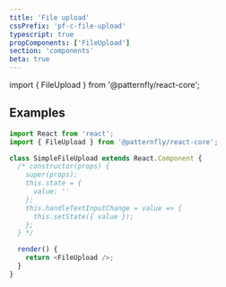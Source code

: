 ```yaml
---
title: 'File upload'
cssPrefix: 'pf-c-file-upload'
typescript: true
propComponents: ['FileUpload']
section: 'components'
beta: true
---
```


import { FileUpload } from '@patternfly/react-core';

## Examples

```js title=Basic isBeta
import React from 'react';
import { FileUpload } from '@patternfly/react-core';

class SimpleFileUpload extends React.Component {
  /* constructor(props) {
    super(props);
    this.state = {
      value: ''
    };
    this.handleTextInputChange = value => {
      this.setState({ value });
    };
  } */

  render() {
    return <FileUpload />;
  }
}
```
